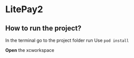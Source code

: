 # LitePay2

## How to run the project?
In the terminal go to the project folder 
run Use `pod install`

**Open** the xcworkspace
